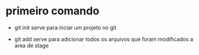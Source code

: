 # primeiro comando

* git init
serve para inciar um projeto no git

* git add
serve para adicionar todos os arquivos que foram modificados a area de stage


